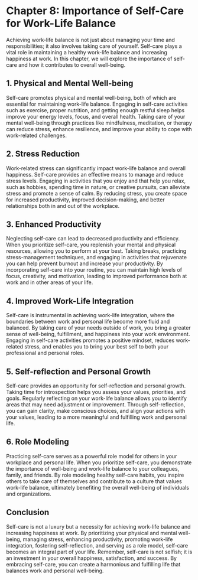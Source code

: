 Chapter 8: Importance of Self-Care for Work-Life Balance
========================================================

Achieving work-life balance is not just about managing your time and responsibilities; it also involves taking care of yourself. Self-care plays a vital role in maintaining a healthy work-life balance and increasing happiness at work. In this chapter, we will explore the importance of self-care and how it contributes to overall well-being.

**1. Physical and Mental Well-being**
-------------------------------------

Self-care promotes physical and mental well-being, both of which are essential for maintaining work-life balance. Engaging in self-care activities such as exercise, proper nutrition, and getting enough restful sleep helps improve your energy levels, focus, and overall health. Taking care of your mental well-being through practices like mindfulness, meditation, or therapy can reduce stress, enhance resilience, and improve your ability to cope with work-related challenges.

**2. Stress Reduction**
-----------------------

Work-related stress can significantly impact work-life balance and overall happiness. Self-care provides an effective means to manage and reduce stress levels. Engaging in activities that you enjoy and that help you relax, such as hobbies, spending time in nature, or creative pursuits, can alleviate stress and promote a sense of calm. By reducing stress, you create space for increased productivity, improved decision-making, and better relationships both in and out of the workplace.

**3. Enhanced Productivity**
----------------------------

Neglecting self-care can lead to decreased productivity and efficiency. When you prioritize self-care, you replenish your mental and physical resources, allowing you to perform at your best. Taking breaks, practicing stress-management techniques, and engaging in activities that rejuvenate you can help prevent burnout and increase your productivity. By incorporating self-care into your routine, you can maintain high levels of focus, creativity, and motivation, leading to improved performance both at work and in other areas of your life.

**4. Improved Work-Life Integration**
-------------------------------------

Self-care is instrumental in achieving work-life integration, where the boundaries between work and personal life become more fluid and balanced. By taking care of your needs outside of work, you bring a greater sense of well-being, fulfillment, and happiness into your work environment. Engaging in self-care activities promotes a positive mindset, reduces work-related stress, and enables you to bring your best self to both your professional and personal roles.

**5. Self-reflection and Personal Growth**
------------------------------------------

Self-care provides an opportunity for self-reflection and personal growth. Taking time for introspection helps you assess your values, priorities, and goals. Regularly reflecting on your work-life balance allows you to identify areas that may need adjustment or improvement. Through self-reflection, you can gain clarity, make conscious choices, and align your actions with your values, leading to a more meaningful and fulfilling work and personal life.

**6. Role Modeling**
--------------------

Practicing self-care serves as a powerful role model for others in your workplace and personal life. When you prioritize self-care, you demonstrate the importance of well-being and work-life balance to your colleagues, family, and friends. By role modeling healthy self-care habits, you inspire others to take care of themselves and contribute to a culture that values work-life balance, ultimately benefiting the overall well-being of individuals and organizations.

**Conclusion**
--------------

Self-care is not a luxury but a necessity for achieving work-life balance and increasing happiness at work. By prioritizing your physical and mental well-being, managing stress, enhancing productivity, promoting work-life integration, fostering self-reflection, and serving as a role model, self-care becomes an integral part of your life. Remember, self-care is not selfish; it is an investment in your overall happiness, satisfaction, and success. By embracing self-care, you can create a harmonious and fulfilling life that balances work and personal well-being.
